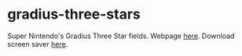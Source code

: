 # gradius-three-stars
Super Nintendo's Gradius Three Star fields. Webpage [here](http://ranrun.com/ss/gradius-three-stars). Download screen saver [here](http://ranrun.com/ss/gradius-three-stars/macos/download).
